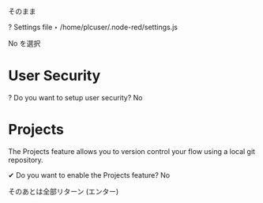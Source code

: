 #

そのまま

? Settings file ‣ /home/plcuser/.node-red/settings.js

No を選択

User Security
=============
? Do you want to setup user security? No


Projects
========
The Projects feature allows you to version control your flow using a local git repository.

✔ Do you want to enable the Projects feature? No

そのあとは全部リターン (エンター)
